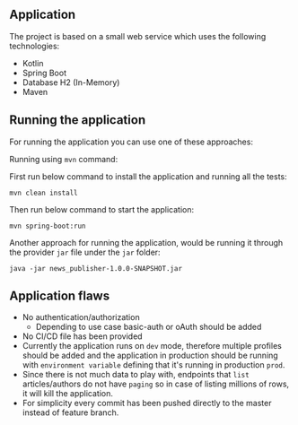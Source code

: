 ## Application

The project is based on a small web service which uses the following technologies:

* Kotlin
* Spring Boot
* Database H2 (In-Memory)
* Maven

## Running the application

For running the application you can use one of these approaches:

Running using `mvn` command:

First run below command to install the application and running all the tests:
```
mvn clean install 

```
Then run below command to start the application:
```
mvn spring-boot:run
```
Another approach for running the application, would be running it through the provider `jar` file under the `jar` folder:
```
java -jar news_publisher-1.0.0-SNAPSHOT.jar
```

## Application flaws

* No authentication/authorization
    * Depending to use case basic-auth or oAuth should be added
* No CI/CD file has been provided
* Currently the application runs on `dev` mode, therefore multiple profiles should be added and the application in production should be running with `environment variable` defining that it's running in production `prod`.
* Since there is not much data to play with, endpoints that `list` articles/authors do not have `paging` so in case of listing millions of rows, it will kill the application.
* For simplicity every commit has been pushed directly to the master instead of feature branch.
